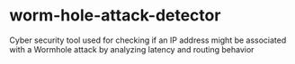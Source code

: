 # worm-hole-attack-detector
Cyber security tool used for checking if an IP address might be associated with a Wormhole attack by analyzing latency and routing behavior
